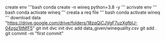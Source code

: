 create env
'''bash
conda create -n wineq python=3.8 -y
'''
acrivate env
''' bash
 conda activate wineq
 '''
 creata a req file
 '''
 bash
  conda activate wineq
  '''
  download data
  "https://drive.google.com/drive/folders/18zqQiCJVgF7uzXgfbIJ-04zgz1ItNfF5"
  git init
  dvc init
  dvc add data_given/winequality.csv
  git add .
  git commit -m "first commit"



